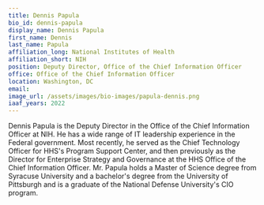 ```yaml
---
title: Dennis Papula
bio_id: dennis-papula
display_name: Dennis Papula
first_name: Dennis
last_name: Papula
affiliation_long: National Institutes of Health
affiliation_short: NIH
position: Deputy Director, Office of the Chief Information Officer
office: Office of the Chief Information Officer
location: Washington, DC
email: 
image_url: /assets/images/bio-images/papula-dennis.png
iaaf_years: 2022
---
```

Dennis Papula is the Deputy Director in the Office of the Chief Information Officer at NIH. He has a wide range of IT leadership experience in the Federal government. Most recently, he served as the Chief Technology Officer for HHS's Program Support Center, and then previously as the Director for Enterprise Strategy and Governance at the HHS Office of the Chief Information Officer. Mr. Papula holds a Master of Science degree from Syracuse University and a bachelor's degree from the University of Pittsburgh and is a graduate of the National Defense University's CIO program.